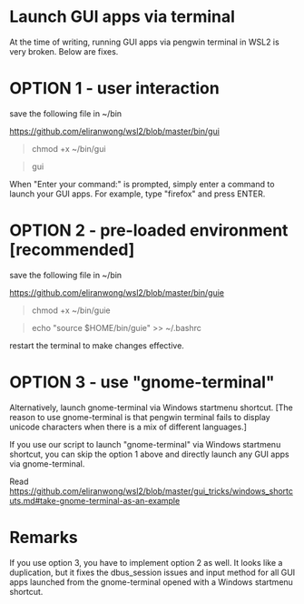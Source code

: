 # Launch GUI apps via terminal

At the time of writing, running GUI apps via pengwin terminal in WSL2 is very broken.  Below are fixes.

# OPTION 1 - user interaction

save the following file in ~/bin

https://github.com/eliranwong/wsl2/blob/master/bin/gui

> chmod +x ~/bin/gui

> gui

When "Enter your command:" is prompted, simply enter a command to launch your GUI apps.  For example, type "firefox" and press ENTER.

# OPTION 2 - pre-loaded environment [recommended]

save the following file in ~/bin

https://github.com/eliranwong/wsl2/blob/master/bin/guie

> chmod +x ~/bin/guie

> echo "source $HOME/bin/guie" >> ~/.bashrc

restart the terminal to make changes effective.

# OPTION 3 - use "gnome-terminal"

Alternatively, launch gnome-terminal via Windows startmenu shortcut.
[The reason to use gnome-terminal is that pengwin terminal fails to display unicode characters when there is a mix of different languages.]

If you use our script to launch "gnome-terminal" via Windows startmenu shortcut, you can skip the option 1 above and directly launch any GUI apps via gnome-terminal.

Read https://github.com/eliranwong/wsl2/blob/master/gui_tricks/windows_shortcuts.md#take-gnome-terminal-as-an-example

# Remarks

If you use option 3, you have to implement option 2 as well.  It looks like a duplication, but it fixes the dbus_session issues and input method for all GUI apps launched from the gnome-terminal opened with a Windows startmenu shortcut.
